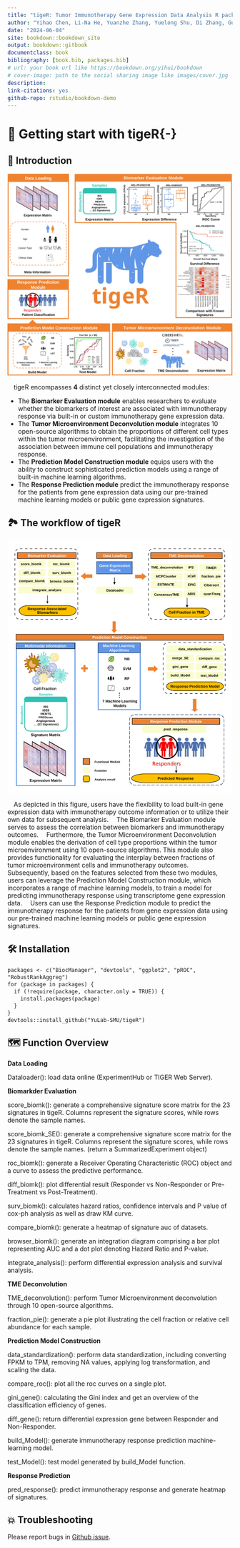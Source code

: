 ```yaml
--- 
title: "tigeR: Tumor Immunotherapy Gene Expression Data Analysis R package"
author: "Yihao Chen, Li-Na He, Yuanzhe Zhang, Yuelong Shu, Di Zhang, Guangchuang Yu, Zhixiang Zuo"
date: "2024-06-04"
site: bookdown::bookdown_site
output: bookdown::gitbook
documentclass: book
bibliography: [book.bib, packages.bib]
# url: your book url like https://bookdown.org/yihui/bookdown
# cover-image: path to the social sharing image like images/cover.jpg
description:
link-citations: yes
github-repo: rstudio/bookdown-demo
---
```


# 📖 **Getting start with tigeR**{-}

## 🔬 Introduction
<p align="center">
<img src="./figs/Figure 1.svg" alt="SVG Image">
</p>

 tigeR encompasses **4** distinct yet closely interconnected modules:

- The **Biomarker Evaluation module** enables researchers to evaluate whether the biomarkers of interest are associated with immunotherapy response via built-in or custom immunotherapy gene expression data. 
- The **Tumor Microenvironment Deconvolution module** integrates 10 open-source algorithms to obtain the proportions of different cell types within the tumor microenvironment, facilitating the investigation of the association between immune cell populations and immunotherapy response. 
- The **Prediction Model Construction module** equips users with the ability to construct sophisticated prediction models using a range of built-in machine learning algorithms.
- The **Response Prediction module** predict the immunotherapy response for the patients from gene expression data using our pre-trained machine learning models or public gene expression signatures.

## 🏞 The workflow of tigeR
<p align="center">
<img src="./figs/Figure 2.svg" alt="SVG Image">
</p>
 As depicted in this figure, users have the flexibility to load built-in gene expression data with immunotherapy outcome information or to utilize their own data for subsequent analysis. 
 The Biomarker Evaluation module serves to assess the correlation between biomarkers and immunotherapy outcomes. 
 Furthermore, the Tumor Microenvironment Deconvolution module enables the derivation of cell type proportions within the tumor microenvironment using 10 open-source algorithms. This module also provides functionality for evaluating the interplay between fractions of tumor microenvironment cells and immunotherapy outcomes. 
 Subsequently, based on the features selected from these two modules, users can leverage the Prediction Model Construction module, which incorporates a range of machine learning models, to train a model for predicting immunotherapy response using transcriptome gene expression data. 
 Users can use the Response Prediction module to predict the immunotherapy response for the patients from gene expression data using our pre-trained machine learning models or public gene expression signatures.

## 🛠️ Installation

```
packages <- c("BiocManager", "devtools", "ggplot2", "pROC", "RobustRankAggreg")
for (package in packages) {
  if (!require(package, character.only = TRUE)) {
    install.packages(package)
  }
}
devtools::install_github("YuLab-SMU/tigeR")
```

## 🗺️ Function Overview

**Data Loading**

Dataloader(): load data online (ExperimentHub or TIGER Web Server).

**Biomarkder Evaluation**

score_biomk(): generate a comprehensive signature score matrix for the 23 signatures in tigeR. Columns represent the signature scores, while rows denote the sample names.

score_biomk_SE(): generate a comprehensive signature score matrix for the 23 signatures in tigeR. Columns represent the signature scores, while rows denote the sample names. (return a SummarizedExperiment object)

roc_biomk(): generate a Receiver Operating Characteristic (ROC) object and a curve to assess the predictive performance.

diff_biomk(): plot differential result (Responder vs Non-Responder or Pre-Treatment vs Post-Treatment).

surv_biomk(): calculates hazard ratios, confidence intervals and P value of cox-ph analysis as well as draw KM curve.

compare_biomk(): generate a heatmap of signature auc of datasets.

browser_biomk(): generate an integration diagram comprising a bar plot representing AUC and a dot plot denoting Hazard Ratio and P-value.

integrate_analysis(): perform differential expression analysis and survival analysis.

**TME Deconvolution**

TME_deconvolution(): perform Tumor Microenvironment deconvolution through 10 open-source algorithms.

fraction_pie(): generate a pie plot illustrating the cell fraction or relative cell abundance for each sample.

**Prediction Model Construction**

data_standardization(): perform data standardization, including converting FPKM to TPM, removing NA values, applying log transformation, and scaling the data.

compare_roc(): plot all the roc curves on a single plot.

gini_gene(): calculating the Gini index and get an overview of the classification efficiency of genes.

diff_gene(): return differential expression gene between Responder and Non-Responder.

build_Model(): generate immunotherapy response prediction machine-learning model.

test_Model(): test model generated by build_Model function.

**Response Prediction**

pred_response(): predict immunotherapy response and generate heatmap of signatures.

## 💥 Troubleshooting
Please report bugs in [Github issue](https://github.com/YuLab-SMU/tigeR/issues).



